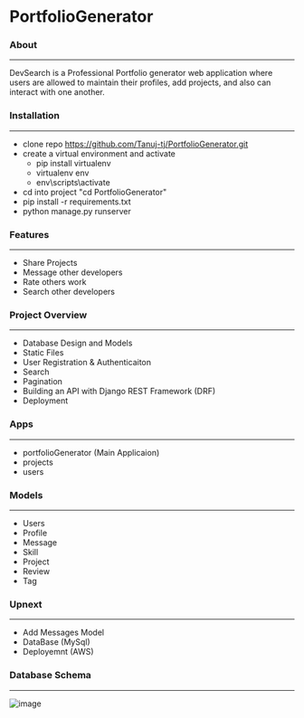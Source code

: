 # PortfolioGenerator

### About
---
DevSearch is a Professional Portfolio generator web application where users are allowed to maintain their profiles, add projects, and also can interact with one another.

### Installation
---
* clone repo https://github.com/Tanuj-tj/PortfolioGenerator.git
* create a virtual environment and activate
  - pip install virtualenv
  - virtualenv env
  - env\scripts\activate
* cd into project "cd PortfolioGenerator"
* pip install -r requirements.txt
* python manage.py runserver

### Features
---
* Share Projects
* Message other developers
* Rate others work
* Search other developers

### Project Overview
---
* Database Design and Models
* Static Files
* User Registration & Authenticaiton
* Search
* Pagination
* Building an API with Django REST Framework (DRF)
* Deployment

### Apps
---
* portfolioGenerator (Main Applicaion)
* projects
* users

### Models 
---
* Users
* Profile
* Message
* Skill
* Project
* Review
* Tag

### Upnext
---
* Add Messages Model
* DataBase (MySql)
* Deployemnt (AWS)

### Database Schema
---
![image](https://user-images.githubusercontent.com/63875409/137578201-0f762510-672e-4358-8fc1-8d9af6325318.png)
 








